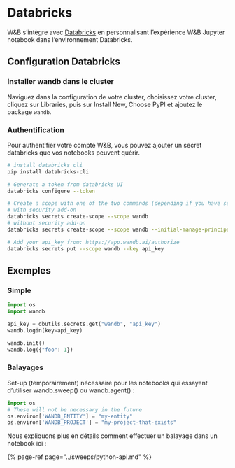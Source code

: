 # Databricks

 W&B s’intègre avec [Databricks](https://www.databricks.com/) en personnalisant l’expérience W&B Jupyter notebook dans l’environnement Databricks.

## Configuration Databricks

### Installer wandb dans le cluster

Naviguez dans la configuration de votre cluster, choisissez votre cluster, cliquez sur Libraries, puis sur Install New, Choose PyPI et ajoutez le package `wandb`.

### Authentification

Pour authentifier votre compte W&B, vous pouvez ajouter un secret databricks que vos notebooks peuvent quérir.

```bash
# install databricks cli
pip install databricks-cli

# Generate a token from databricks UI
databricks configure --token

# Create a scope with one of the two commands (depending if you have security features enabled on databricks):
# with security add-on
databricks secrets create-scope --scope wandb
# without security add-on
databricks secrets create-scope --scope wandb --initial-manage-principal users

# Add your api_key from: https://app.wandb.ai/authorize
databricks secrets put --scope wandb --key api_key
```

## Exemples

###  Simple

```python
import os
import wandb

api_key = dbutils.secrets.get("wandb", "api_key")
wandb.login(key=api_key)

wandb.init()
wandb.log({"foo": 1})
```

### Balayages

Set-up \(temporairement\) nécessaire pour les notebooks qui essayent d’utiliser wandb.sweep\(\) ou wandb.agent\(\) :

```python
import os
# These will not be necessary in the future
os.environ['WANDB_ENTITY'] = "my-entity"
os.environ['WANDB_PROJECT'] = "my-project-that-exists"
```

Nous expliquons plus en détails comment effectuer un balayage dans un notebook ici :

{% page-ref page="../sweeps/python-api.md" %}

